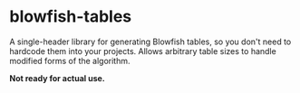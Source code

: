# blowfish-tables
A single-header library for generating Blowfish tables, so you don't need to hardcode them into your
projects. Allows arbitrary table sizes to handle modified forms of the algorithm.

**Not ready for actual use.**